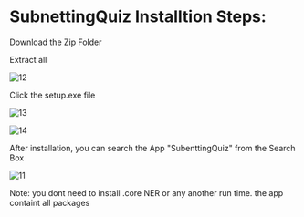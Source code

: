 # SubnettingQuiz Installtion Steps:

Download the Zip Folder

Extract all

![12](https://user-images.githubusercontent.com/100967318/172074793-68863425-c942-4ff4-a52b-1acf5e932e57.jpg)


Click the setup.exe file


![13](https://user-images.githubusercontent.com/100967318/172074867-94b6f570-f8b6-4174-9600-60d8c5cb0c9c.jpg)


![14](https://user-images.githubusercontent.com/100967318/172074882-bb9d8675-7963-405d-8202-f964a38cbda9.jpg)

After installation, you can search the App "SubenttingQuiz" from the Search Box


![11](https://user-images.githubusercontent.com/100967318/172074787-d3b93b68-a4c0-48e0-b631-a00b0e3f7f7f.jpg)



Note: you dont need to install .core NER or any another run time. the app containt all packages

